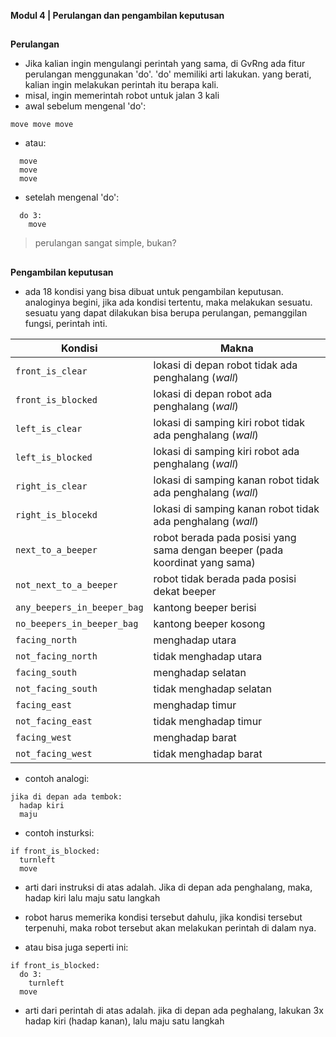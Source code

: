 **Modul 4 | Perulangan dan pengambilan keputusan**
##
**Perulangan**

  - Jika kalian ingin mengulangi perintah yang sama, di GvRng ada fitur perulangan menggunakan 'do'.
'do' memiliki arti lakukan. yang berati, kalian ingin melakukan perintah itu berapa kali.
  - misal, ingin memerintah robot untuk jalan 3 kali
  - awal sebelum mengenal 'do':
  ```
  move move move
  ```
  - atau:
  ```  
    move
    move
    move
  ```
  - setelah mengenal 'do':
  ```
    do 3:
      move
  ```  
> perulangan sangat simple, bukan?
##
**Pengambilan keputusan**
- ada 18 kondisi yang bisa dibuat untuk pengambilan keputusan. analoginya begini, jika ada kondisi tertentu, maka melakukan sesuatu. sesuatu yang dapat dilakukan bisa berupa perulangan, pemanggilan fungsi, perintah inti. 

| **Kondisi**  | **Makna** |
| ------------- | ------------- |
| `front_is_clear`  | lokasi di depan robot tidak ada penghalang (_wall_)  |
| `front_is_blocked`  | lokasi di depan robot ada penghalang (_wall_)  |
| `left_is_clear`  | lokasi di samping kiri robot tidak ada penghalang (_wall_)  |
| `left_is_blocked`  | lokasi di samping kiri robot ada penghalang (_wall_)  |
| `right_is_clear`  | lokasi di samping kanan robot tidak ada penghalang (_wall_)  |
| `right_is_blocekd`  | lokasi di samping kanan robot tidak ada penghalang (_wall_)  |
| `next_to_a_beeper`  | robot berada pada posisi yang sama dengan beeper (pada koordinat yang sama)  |
| `not_next_to_a_beeper`  | robot tidak berada pada posisi dekat beeper  |
| `any_beepers_in_beeper_bag`  | kantong beeper berisi  |
| `no_beepers_in_beeper_bag`  | kantong beeper kosong  |
| `facing_north`  | menghadap utara  |
| `not_facing_north`  | tidak menghadap utara  |
| `facing_south`  | menghadap selatan  |
| `not_facing_south`  | tidak menghadap selatan  |
| `facing_east`  | menghadap timur  |
| `not_facing_east`  | tidak menghadap timur  |
| `facing_west`  | menghadap barat  |
| `not_facing_west`  | tidak menghadap barat  |

  - contoh analogi:
  ```
  jika di depan ada tembok:
    hadap kiri
    maju
  ```
  - contoh insturksi:
  ```
  if front_is_blocked:
    turnleft
    move
  ```
  - arti dari instruksi di atas adalah. Jika di depan ada penghalang, maka, hadap kiri lalu maju satu langkah
  - robot harus memerika kondisi tersebut dahulu, jika kondisi tersebut terpenuhi, maka robot tersebut akan melakukan perintah di dalam nya.

  - atau bisa juga seperti ini:
  ```
  if front_is_blocked:
    do 3:
      turnleft
    move
  ```
  - arti dari perintah di atas adalah. jika di depan ada peghalang, lakukan 3x hadap kiri (hadap kanan), lalu maju satu langkah
